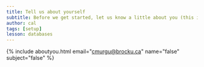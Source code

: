 ```yaml
---
title: Tell us about yourself
subtitle: Before we get started, let us know a little about you (this is optional, but helps us out a lot!)
author: cal
tags: [setup]
lesson: databases
---
```



{% include aboutyou.html email="cmurgu@brocku.ca" name="false" subject="false" %}
<br>